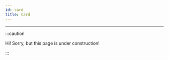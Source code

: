 ```yaml
---
id: card
title: Card
---
```


---------------

:::caution

Hi! Sorry, but this page is under construction!

:::